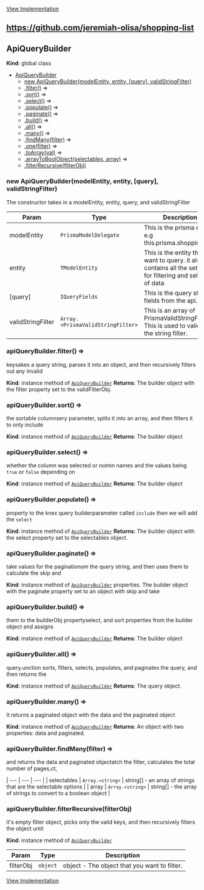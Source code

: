 [View Implementation](https://github.com/jeremiah-olisa/shopping-list)

## https://github.com/jeremiah-olisa/shopping-list

<a name="ApiQueryBuilder"></a>

## ApiQueryBuilder

**Kind**: global class

- [ApiQueryBuilder](#ApiQueryBuilder)
  - [new ApiQueryBuilder(modelEntity, entity, [query], validStringFilter)](#new_ApiQueryBuilder_new)
  - [.filter()](#ApiQueryBuilder+filter) ⇒
  - [.sort()](#ApiQueryBuilder+sort) ⇒
  - [.select()](#ApiQueryBuilder+select) ⇒
  - [.populate()](#ApiQueryBuilder+populate) ⇒
  - [.paginate()](#ApiQueryBuilder+paginate) ⇒
  - [.build()](#ApiQueryBuilder+build) ⇒
  - [.all()](#ApiQueryBuilder+all) ⇒
  - [.many()](#ApiQueryBuilder+many) ⇒
  - [.findMany(filter)](#ApiQueryBuilder+findMany) ⇒
  - [.one(filter)](#ApiQueryBuilder+one) ⇒
  - [.toArray(val)](#ApiQueryBuilder+toArray) ⇒
  - [.arrayToBoolObject(selectables, array)](#ApiQueryBuilder+arrayToBoolObject) ⇒
  - [.filterRecursive(filterObj)](#ApiQueryBuilder+filterRecursive)

<a name="new_ApiQueryBuilder_new"></a>

### new ApiQueryBuilder(modelEntity, entity, [query], validStringFilter)

The constructor takes in a modelEntity, entity, query, and validStringFilter

| Param             | Type                                               | Description                                                                                                      |
| ----------------- | -------------------------------------------------- | ---------------------------------------------------------------------------------------------------------------- |
| modelEntity       | <code>PrismaModelDelegate</code>                   | This is the prisma entity e.g this.prisma.shoppingItem                                                           |
| entity            | <code>TModelEntity</code>                          | This is the entity that you want to query. it also contains all the settings for filtering and selecting of data |
| [query]           | <code>IQueryFields</code>                          | This is the query string fields from the api.                                                                    |
| validStringFilter | <code>Array.&lt;PrismaValidStringFilter&gt;</code> | This is an array of PrismaValidStringFilter. This is used to validate the string filter.                         |

<a name="ApiQueryBuilder+filter"></a>

### apiQueryBuilder.filter() ⇒

keysakes a query string, parses it into an object, and then recursively filters out any invalid

**Kind**: instance method of [<code>ApiQueryBuilder</code>](#ApiQueryBuilder)
**Returns**: The builder object with the filter property set to the validFilterObj.
<a name="ApiQueryBuilder+sort"></a>

### apiQueryBuilder.sort() ⇒

the sortable columnsery parameter, splits it into an array, and then filters it to only include

**Kind**: instance method of [<code>ApiQueryBuilder</code>](#ApiQueryBuilder)
**Returns**: The builder object
<a name="ApiQueryBuilder+select"></a>

### apiQueryBuilder.select() ⇒

whether the column was selected or notmn names and the values being `true` or `false` depending on

**Kind**: instance method of [<code>ApiQueryBuilder</code>](#ApiQueryBuilder)
**Returns**: The builder object
<a name="ApiQueryBuilder+populate"></a>

### apiQueryBuilder.populate() ⇒

property to the knex query builderparameter called `include` then we will add the `select`

**Kind**: instance method of [<code>ApiQueryBuilder</code>](#ApiQueryBuilder)
**Returns**: The builder object with the select property set to the selectables object.
<a name="ApiQueryBuilder+paginate"></a>

### apiQueryBuilder.paginate() ⇒

take values for the paginationom the query string, and then uses them to calculate the skip and

**Kind**: instance method of [<code>ApiQueryBuilder</code>](#ApiQueryBuilder)
properties. The builder object with the paginate property set to an object with skip and take
<a name="ApiQueryBuilder+build"></a>

### apiQueryBuilder.build() ⇒

them to the builderObj propertyselect, and sort properties from the builder object and assigns

**Kind**: instance method of [<code>ApiQueryBuilder</code>](#ApiQueryBuilder)
**Returns**: The builder object
<a name="ApiQueryBuilder+all"></a>

### apiQueryBuilder.all() ⇒

query.unction sorts, filters, selects, populates, and paginates the query, and then returns the

**Kind**: instance method of [<code>ApiQueryBuilder</code>](#ApiQueryBuilder)
**Returns**: The query object.
<a name="ApiQueryBuilder+many"></a>

### apiQueryBuilder.many() ⇒

It returns a paginated object with the data and the paginated object

**Kind**: instance method of [<code>ApiQueryBuilder</code>](#ApiQueryBuilder)
**Returns**: An object with two properties: data and paginated.
<a name="ApiQueryBuilder+findMany"></a>

### apiQueryBuilder.findMany(filter) ⇒

and returns the data and paginated objectatch the filter, calculates the total number of pages,ct,

| --- | --- | --- |
| selectables | <code>Array.&lt;string&gt;</code> | string[] - an array of strings that are the selectable options |
| array | <code>Array.&lt;string&gt;</code> | string[] - the array of strings to convert to a boolean object |

<a name="ApiQueryBuilder+filterRecursive"></a>


### apiQueryBuilder.filterRecursive(filterObj)

it's empty filter object, picks only the valid keys, and then recursively filters the object until

**Kind**: instance method of [<code>ApiQueryBuilder</code>](#ApiQueryBuilder)

| Param     | Type                | Description                                  |
| --------- | ------------------- | -------------------------------------------- |
| filterObj | <code>object</code> | object - The object that you want to filter. |

[View Implementation](https://github.com/jeremiah-olisa/shopping-list)